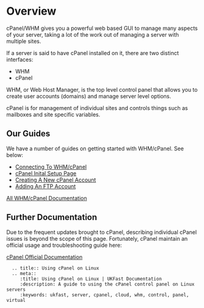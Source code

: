 # Overview

cPanel/WHM gives you a powerful web based GUI to manage many aspects of your server, taking a lot of the work out of managing a server with multiple sites.

If a server is said to have cPanel installed on it, there are two distinct interfaces:

* WHM
* cPanel

WHM, or Web Host Manager, is the top level control panel that allows you to create user accounts (domains) and manage server level options.

cPanel is for management of individual sites and controls things such as mailboxes and site specific variables.

## Our Guides

We have a number of guides on getting started with WHM/cPanel. See below:
* [Connecting To WHM/cPanel](/operatingsystems/linux/controlpanels/cpanel_connect)
* [cPanel Inital Setup Page](/operatingsystems/linux/controlpanels/cpanel_initial_setup)
* [Creating A New cPanel Account](/operatingsystems/linux/controlpanels/cpanel_add_account)
* [Adding An FTP Account](/operatingsystems/linux/controlpanels/cpanel_ftp_account)

[All WHM/cPanel Documentation](/operatingsystems/linux/controlpanels/)

## Further Documentation

Due to the frequent updates brought to cPanel, describing individual cPanel issues is beyond the scope of this page. Fortunately, cPanel maintain an official usage and troubleshooting guide here:

[cPanel Official Documentation](https://documentation.cpanel.net)

```eval_rst
  .. title:: Using cPanel on Linux
  .. meta::
     :title: Using cPanel on Linux | UKFast Documentation
     :description: A guide to using the cPanel control panel on Linux servers
     :keywords: ukfast, server, cpanel, cloud, whm, control, panel, virtual